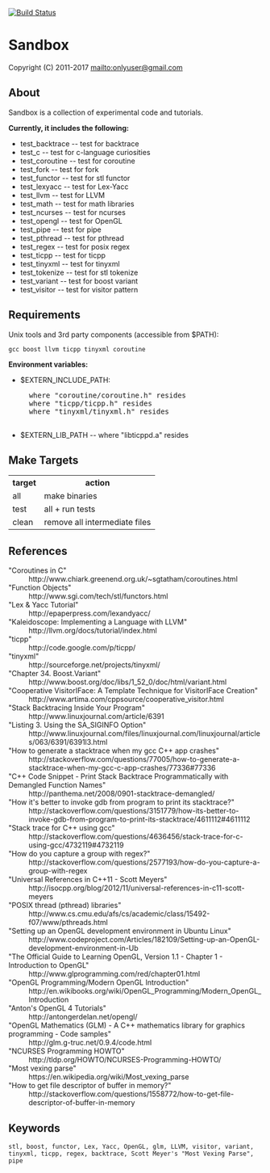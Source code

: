 [![Build Status](https://secure.travis-ci.org/onlyuser/Sandbox.png)](http://travis-ci.org/onlyuser/Sandbox)

Sandbox
=======

Copyright (C) 2011-2017 <mailto:onlyuser@gmail.com>

About
-----

Sandbox is a collection of experimental code and tutorials.

**Currently, it includes the following:**

* test_backtrace -- test for backtrace
* test_c         -- test for c-language curiosities
* test_coroutine -- test for coroutine
* test_fork      -- test for fork
* test_functor   -- test for stl functor
* test_lexyacc   -- test for Lex-Yacc
* test_llvm      -- test for LLVM
* test_math      -- test for math libraries
* test_ncurses   -- test for ncurses
* test_opengl    -- test for OpenGL
* test_pipe      -- test for pipe
* test_pthread   -- test for pthread
* test_regex     -- test for posix regex
* test_ticpp     -- test for ticpp
* test_tinyxml   -- test for tinyxml
* test_tokenize  -- test for stl tokenize
* test_variant   -- test for boost variant
* test_visitor   -- test for visitor pattern

Requirements
------------

Unix tools and 3rd party components (accessible from $PATH):

    gcc boost llvm ticpp tinyxml coroutine

**Environment variables:**

* $EXTERN_INCLUDE_PATH:

    <pre>
    where "coroutine/coroutine.h" resides
    where "ticpp/ticpp.h" resides
    where "tinyxml/tinyxml.h" resides
    </pre>

* $EXTERN_LIB_PATH -- where "libticppd.a" resides

Make Targets
------------

<table>
    <tr><th> target </th><th> action                        </th></tr>
    <tr><td> all    </td><td> make binaries                 </th></tr>
    <tr><td> test   </td><td> all + run tests               </th></tr>
    <tr><td> clean  </td><td> remove all intermediate files </th></tr>
</table>

References
----------

<dl>
    <dt>"Coroutines in C"</dt>
    <dd>http://www.chiark.greenend.org.uk/~sgtatham/coroutines.html</dd>
    <dt>"Function Objects"</dt>
    <dd>http://www.sgi.com/tech/stl/functors.html</dd>
    <dt>"Lex & Yacc Tutorial"</dt>
    <dd>http://epaperpress.com/lexandyacc/</dd>
    <dt>"Kaleidoscope: Implementing a Language with LLVM"</dt>
    <dd>http://llvm.org/docs/tutorial/index.html</dd>
    <dt>"ticpp"</dt>
    <dd>http://code.google.com/p/ticpp/</dd>
    <dt>"tinyxml"</dt>
    <dd>http://sourceforge.net/projects/tinyxml/</dd>
    <dt>"Chapter 34. Boost.Variant"</dt>
    <dd>http://www.boost.org/doc/libs/1_52_0/doc/html/variant.html</dd>
    <dt>"Cooperative VisitorIFace: A Template Technique for VisitorIFace Creation"</dt>
    <dd>http://www.artima.com/cppsource/cooperative_visitor.html</dd>
    <dt>"Stack Backtracing Inside Your Program"</dt>
    <dd>http://www.linuxjournal.com/article/6391</dd>
    <dt>"Listing 3. Using the SA_SIGINFO Option"</dt>
    <dd>http://www.linuxjournal.com/files/linuxjournal.com/linuxjournal/articles/063/6391/6391l3.html</dd>
    <dt>"How to generate a stacktrace when my gcc C++ app crashes"</dt>
    <dd>http://stackoverflow.com/questions/77005/how-to-generate-a-stacktrace-when-my-gcc-c-app-crashes/77336#77336</dd>
    <dt>"C++ Code Snippet - Print Stack Backtrace Programmatically with Demangled Function Names"</dt>
    <dd>http://panthema.net/2008/0901-stacktrace-demangled/</dd>
    <dt>"How it's better to invoke gdb from program to print its stacktrace?"</dt>
    <dd>http://stackoverflow.com/questions/3151779/how-its-better-to-invoke-gdb-from-program-to-print-its-stacktrace/4611112#4611112</dd>
    <dt>"Stack trace for C++ using gcc"</dt>
    <dd>http://stackoverflow.com/questions/4636456/stack-trace-for-c-using-gcc/4732119#4732119</dd>
    <dt>"How do you capture a group with regex?"</dt>
    <dd>http://stackoverflow.com/questions/2577193/how-do-you-capture-a-group-with-regex</dd>
    <dt>"Universal References in C++11 - Scott Meyers"</dt>
    <dd>http://isocpp.org/blog/2012/11/universal-references-in-c11-scott-meyers</dd>
    <dt>"POSIX thread (pthread) libraries"</dt>
    <dd>http://www.cs.cmu.edu/afs/cs/academic/class/15492-f07/www/pthreads.html</dd>
    <dt>"Setting up an OpenGL development environment in Ubuntu Linux"</dt>
    <dd>http://www.codeproject.com/Articles/182109/Setting-up-an-OpenGL-development-environment-in-Ub</dd>
    <dt>"The Official Guide to Learning OpenGL, Version 1.1 - Chapter 1 - Introduction to OpenGL"</dt>
    <dd>http://www.glprogramming.com/red/chapter01.html</dd>
    <dt>"OpenGL Programming/Modern OpenGL Introduction"</dt>
    <dd>http://en.wikibooks.org/wiki/OpenGL_Programming/Modern_OpenGL_Introduction</dd>
    <dt>"Anton's OpenGL 4 Tutorials"</dt>
    <dd>http://antongerdelan.net/opengl/</dd>
    <dt>"OpenGL Mathematics (GLM) - A C++ mathematics library for graphics programming - Code samples"</dt>
    <dd>http://glm.g-truc.net/0.9.4/code.html</dd>
    <dt>"NCURSES Programming HOWTO"</dt>
    <dd>http://tldp.org/HOWTO/NCURSES-Programming-HOWTO/</dd>
    <dt>"Most vexing parse"</dt>
    <dd>https://en.wikipedia.org/wiki/Most_vexing_parse</dd>
    <dt>"How to get file descriptor of buffer in memory?"</dt>
    <dd>http://stackoverflow.com/questions/1558772/how-to-get-file-descriptor-of-buffer-in-memory</dd>
</dl>

Keywords
--------

    stl, boost, functor, Lex, Yacc, OpenGL, glm, LLVM, visitor, variant, tinyxml, ticpp, regex, backtrace, Scott Meyer's "Most Vexing Parse", pipe
